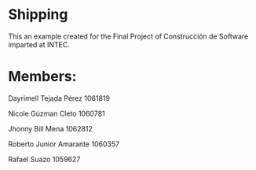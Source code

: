 # Shipping

This an example created for the Final Project of Construcción de Software imparted at INTEC.



# Members:

  <p> Dayrimell Tejada Pérez 1061819 </p>
  <p> Nicole Gúzman Cleto 1060781 </p>
  <p> Jhonny Bill Mena 1062812 </p>
  <p> Roberto Junior Amarante 1060357 </p>
  <p> Rafael Suazo 1059627 </p>
  
